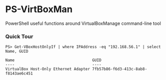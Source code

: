 # PS-VirtBoxMan
PowerShell useful functions around VirtualBoxManage command-line tool

### Quick Tour
```
PS> Get-VBoxHostOnlyIf | where IPAddress -eq "192.168.56.1" | select Name, GUID

Name                                  GUID                                
----                                  ----                                
VirtualBox Host-Only Ethernet Adapter 7fb57b86-f6d3-413c-8ab8-f8143ae6c451
```
